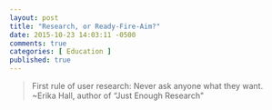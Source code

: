 ```yaml
---
layout: post
title: "Research, or Ready-Fire-Aim?"
date: 2015-10-23 14:03:11 -0500
comments: true
categories: [ Education ]
published: true
---
```

>First rule of user research: Never ask anyone what they want.  <br/>~Erika Hall, author of “Just Enough Research"



